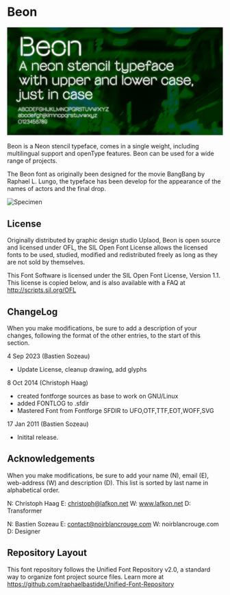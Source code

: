 # Beon

![Cover](https://raw.githubusercontent.com/noirblancrouge/Beon/master/documentation/images/beon.jpg)

Beon is a Neon stencil typeface, comes in a single weight, including multilingual support and openType features.
Beon can be used for a wide range of projects.

The Beon font as originally been designed for the movie BangBang by Raphael L. Lungo, the typeface has been develop for the appearance of the names of actors and the final drop.

![Specimen](https://raw.githubusercontent.com/noirblancrouge/Beon/master/documentation/images/beon-charset.jpg)


## License

Originally distributed by graphic design studio Uplaod, Beon is open source and licensed under OFL, the SIL Open Font License allows the licensed fonts to be used, studied, modified and redistributed freely as long as they are not sold by themselves.

This Font Software is licensed under the SIL Open Font License, Version 1.1. 
This license is copied below, and is also available with a FAQ at 
http://scripts.sil.org/OFL


## ChangeLog

When you make modifications, be sure to add a description of your changes,
following the format of the other entries, to the start of this section.

4 Sep 2023 (Bastien Sozeau)
- Update License, cleanup drawing, add glyphs

8 Oct 2014 (Christoph Haag) 
- created fontforge sources as base to work on GNU/Linux
- added FONTLOG to .sfdir
- Mastered Font from Fontforge SFDIR to 
  UFO,OTF,TTF,EOT,WOFF,SVG
  
17 Jan 2011 (Bastien Sozeau)
- Initital release.


Acknowledgements
-------------------------

When you make modifications, be sure to add your name (N), email (E),
web-address (W) and description (D). This list is sorted by last name in
alphabetical order.
 
  N: Christoph Haag
  E: christoph@lafkon.net
  W: www.lafkon.net
  D: Transformer
  
  N: Bastien Sozeau
  E: contact@noirblancrouge.com
  W: noirblancrouge.com
  D: Designer

  
## Repository Layout

This font repository follows the Unified Font Repository v2.0, 
a standard way to organize font project source files. Learn more at 
https://github.com/raphaelbastide/Unified-Font-Repository

